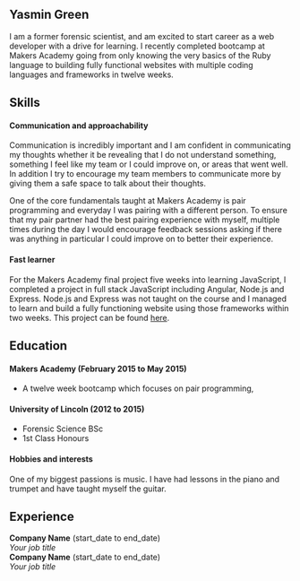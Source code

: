 ## Yasmin Green

I am a former forensic scientist, and am excited to start career as a web developer with a drive for learning. I recently completed bootcamp at Makers Academy going from only knowing the very basics of the Ruby language to building fully functional websites with multiple coding languages and frameworks in twelve weeks.

## Skills

#### Communication and approachability

Communication is incredibly important and I am confident in communicating my thoughts whether it be revealing that I do not understand something, something I feel like my team or I could improve on, or areas that went well. In addition I try to encourage my team members to communicate more by giving them a safe space to talk about their thoughts.

One of the core fundamentals taught at Makers Academy is pair programming and everyday I was pairing with a different person. To ensure that my pair partner had the best pairing experience with myself, multiple times during the day I would encourage feedback sessions asking if there was anything in particular I could improve on to better their experience.

#### Fast learner

For the Makers Academy final project five weeks into learning JavaScript, I completed a project in full stack JavaScript including Angular, Node.js and Express. Node.js and Express was not taught on the course and I managed to learn and build a fully functioning website using those frameworks within two weeks. This project can be found [here](https://github.com/yasgreen93/social-calendar.git).

## Education

#### Makers Academy (February 2015 to May 2015)

* A twelve week bootcamp which focuses on pair programming,

#### University of Lincoln (2012 to 2015)

- Forensic Science BSc
- 1st Class Honours

#### Hobbies and interests
One of my biggest passions is music. I have had lessons in the piano and trumpet and have taught myself the guitar.

## Experience

**Company Name** (start_date to end_date)    
*Your job title*  
**Company Name** (start_date to end_date)   
*Your job title*  
